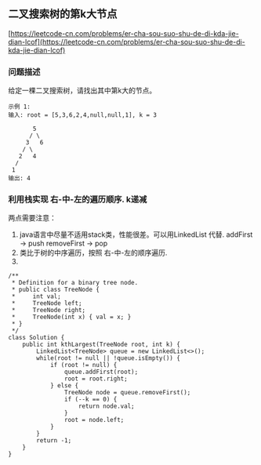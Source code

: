 ## 二叉搜索树的第k大节点
[https://leetcode-cn.com/problems/er-cha-sou-suo-shu-de-di-kda-jie-dian-lcof](https://leetcode-cn.com/problems/er-cha-sou-suo-shu-de-di-kda-jie-dian-lcof)

### 问题描述
给定一棵二叉搜索树，请找出其中第k大的节点。
```
示例 1:
输入: root = [5,3,6,2,4,null,null,1], k = 3

       5
      / \
     3   6
    / \
   2   4
  /
 1
输出: 4
```

### 利用栈实现 右-中-左的遍历顺序. k递减
两点需要注意：
1. java语言中尽量不适用stack类，性能很差。可以用LinkedList 代替.
addFirst -> push
removeFirst -> pop
2. 类比于树的中序遍历，按照 右-中-左的顺序遍历.
3. 
```
/**
 * Definition for a binary tree node.
 * public class TreeNode {
 *     int val;
 *     TreeNode left;
 *     TreeNode right;
 *     TreeNode(int x) { val = x; }
 * }
 */
class Solution {
    public int kthLargest(TreeNode root, int k) {
        LinkedList<TreeNode> queue = new LinkedList<>();
        while(root != null || !queue.isEmpty()) {
            if (root != null) {
                queue.addFirst(root);
                root = root.right;
            } else {
                TreeNode node = queue.removeFirst();
                if (--k == 0) {
                    return node.val;
                }
                root = node.left;
            }
        }
        return -1;
    }
}
```
